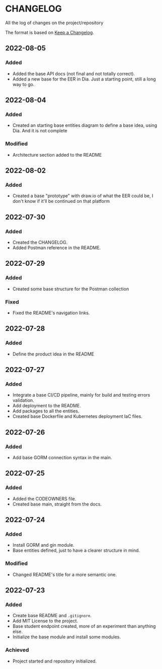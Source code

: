 # CHANGELOG #

All the log of changes on the project/repository

The format is based on [Keep a Changelog](https://keepachangelog.com/en/1.0.0/).

## 2022-08-05

### Added

- Added the base API docs (not final and not totally correct).
- Added a new base for the EER in Dia. Just a starting point, still a long way to go.

## 2022-08-04

### Added

- Created an starting base entities diagram to define a base idea, using Dia. And it is not complete

### Modified

- Architecture section added to the README

## 2022-08-02

### Added

- Created a base "prototype" with draw.io of what the EER could be, I don't know if it'll be continued on that platform

## 2022-07-30

### Added

- Created the CHANGELOG.
- Added Postman reference in the README.

## 2022-07-29

### Added

- Created some base structure for the Postman collection

### Fixed

- Fixed the README's navigation links.

## 2022-07-28

### Added

- Define the product idea in the README

## 2022-07-27

### Added

- Integrate a base CI/CD pipeline, mainly for build and testing errors validation.
- Add deployment to the README.
- Add packages to all the entities.
- Created base Dockerfile and Kubernetes deployment IaC files.

## 2022-07-26

### Added

- Add base GORM connection syntax in the main.

## 2022-07-25

### Added

- Added the CODEOWNERS file.
- Created base main, straight from the docs.

## 2022-07-24

### Added

- Install GORM and gin module.
- Base entities defined, just to have a clearer structure in mind.

### Modified

- Changed README's title for a more semantic one.

## 2022-07-23

### Added

- Create base README and `.gitignore`.
- Add MIT License to the project.
- Base student endpoint created, more of an experiment than anything else.
- Initialize the base module and install some modules.

### Achieved

- Project started and repository initialized.